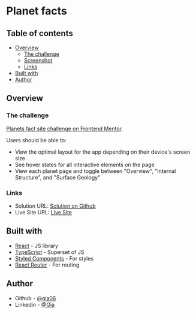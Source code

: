 # Planet facts

## Table of contents

- [Overview](#overview)
  - [The challenge](#the-challenge)
  - [Screenshot](#screenshot)
  - [Links](#links)
- [Built with](#built-with)
- [Author](#author)

## Overview

### The challenge
[Planets fact site challenge on Frontend Mentor](https://www.frontendmentor.io/challenges/planets-fact-site-gazqN8w_f).

Users should be able to:

- View the optimal layout for the app depending on their device's screen size
- See hover states for all interactive elements on the page
- View each planet page and toggle between "Overview", "Internal Structure", and "Surface Geology"

### Links

- Solution URL: [Solution on Github](https://github.com/gia06/github-user-search)
- Live Site URL: [Live Site](https://roaring-vacherin-152868.netlify.app)


## Built with

- [React](https://reactjs.org/) - JS library
- [TypeScript](https://www.typescriptlang.org/) - Superset of JS
- [Styled Components](https://styled-components.com/) - For styles
- [React Router](https://reactrouter.com/en/main) - For routing

## Author

- Github - [@gia06](https://github.com/gia06)
- Linkedin - [@Gia](https://www.linkedin.com/in/gia-shamugia-256888247/)
